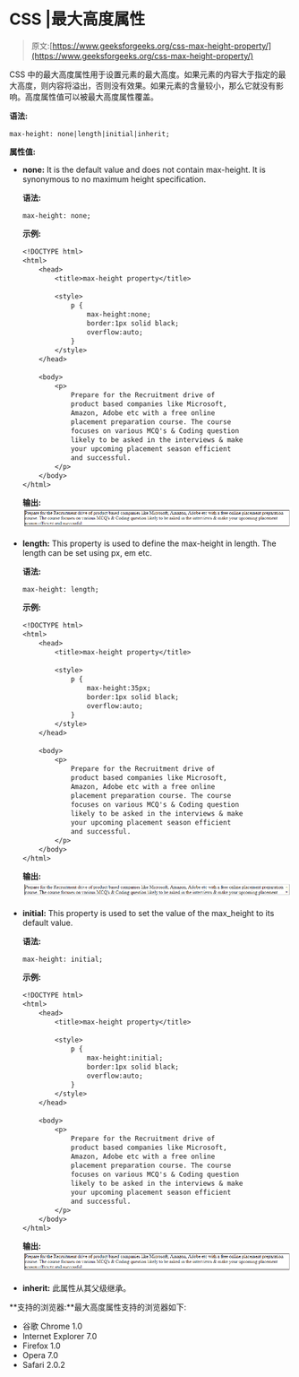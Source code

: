 # CSS |最大高度属性

> 原文:[https://www.geeksforgeeks.org/css-max-height-property/](https://www.geeksforgeeks.org/css-max-height-property/)

CSS 中的最大高度属性用于设置元素的最大高度。如果元素的内容大于指定的最大高度，则内容将溢出，否则没有效果。如果元素的含量较小，那么它就没有影响。高度属性值可以被最大高度属性覆盖。

**语法:**

```
max-height: none|length|initial|inherit; 
```

**属性值:**

*   **none:** It is the default value and does not contain max-height. It is synonymous to no maximum height specification.

    **语法:**

    ```
    max-height: none;
    ```

    **示例:**

    ```
    <!DOCTYPE html>
    <html>
        <head>
            <title>max-height property</title>

            <style>
                p {
                    max-height:none;
                    border:1px solid black;
                    overflow:auto;
                }
            </style>
        </head>

        <body>
            <p>
                Prepare for the Recruitment drive of
                product based companies like Microsoft, 
                Amazon, Adobe etc with a free online 
                placement preparation course. The course
                focuses on various MCQ's & Coding question
                likely to be asked in the interviews & make
                your upcoming placement season efficient
                and successful.
            </p>
        </body>
    </html>
    ```

    **输出:**
    ![max-height](img/71cd23a7ea6cef9381f906df12e73ce1.png)

*   **length:** This property is used to define the max-height in length. The length can be set using px, em etc.

    **语法:**

    ```
    max-height: length;
    ```

    **示例:**

    ```
    <!DOCTYPE html>
    <html>
        <head>
            <title>max-height property</title>

            <style>
                p {
                    max-height:35px;
                    border:1px solid black;
                    overflow:auto;
                }
            </style>
        </head>

        <body>
            <p>
                Prepare for the Recruitment drive of
                product based companies like Microsoft, 
                Amazon, Adobe etc with a free online 
                placement preparation course. The course
                focuses on various MCQ's & Coding question
                likely to be asked in the interviews & make
                your upcoming placement season efficient
                and successful.
            </p>
        </body>
    </html>
    ```

    **输出:**
    ![max-height](img/de82c70b8b46eb45c6e16f0af6f04000.png)

*   **initial:** This property is used to set the value of the max_height to its default value.

    **语法:**

    ```
    max-height: initial;
    ```

    **示例:**

    ```
    <!DOCTYPE html>
    <html>
        <head>
            <title>max-height property</title>

            <style>
                p {
                    max-height:initial;
                    border:1px solid black;
                    overflow:auto;
                }
            </style>
        </head>

        <body>
            <p>
                Prepare for the Recruitment drive of
                product based companies like Microsoft, 
                Amazon, Adobe etc with a free online 
                placement preparation course. The course
                focuses on various MCQ's & Coding question
                likely to be asked in the interviews & make
                your upcoming placement season efficient
                and successful.
            </p>
        </body>
    </html>
    ```

    **输出:**
    ![max-height](img/71cd23a7ea6cef9381f906df12e73ce1.png)

*   **inherit:** 此属性从其父级继承。

**支持的浏览器:**最大高度属性支持的浏览器如下:

*   谷歌 Chrome 1.0
*   Internet Explorer 7.0
*   Firefox 1.0
*   Opera 7.0
*   Safari 2.0.2